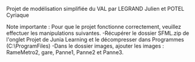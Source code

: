 Projet de modélisation simplifiée du VAL par LEGRAND Julien et POTEL Cyriaque

Note importante : 
Pour que le projet fonctionne correctement, veuillez effectuer les manipulations suivantes.
-Récupérer le dossier SFML.zip de l'onglet Projet de Junia Learning et le décompresser dans Programmes (C:\ProgramFiles)
-Dans le dossier images, ajouter les images : RameMetro2, gare, Panne1, Panne2 et Panne3.
